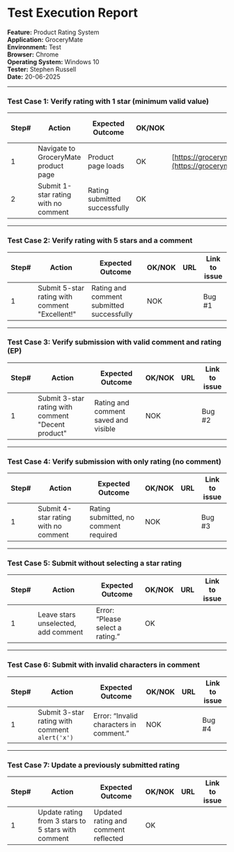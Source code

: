 # **Test Execution Report**

**Feature:** Product Rating System  
 **Application:** GroceryMate  
 **Environment:** Test  
 **Browser:** Chrome  
 **Operating System:** Windows 10  
 **Tester:** Stephen Russell  
 **Date:** 20-06-2025

---

### **Test Case 1: Verify rating with 1 star (minimum valid value)**

| Step\# | Action | Expected Outcome | OK/NOK | URL | Link to issue |
| ----- | ----- | ----- | ----- | ----- | ----- |
| 1 | Navigate to GroceryMate product page | Product page loads | OK | [https://grocerymate.masterschool.com/store](https://grocerymate.masterschool.com/store) |  |
| 2 | Submit 1-star rating with no comment | Rating submitted successfully | OK |  |  |

---

### **Test Case 2: Verify rating with 5 stars and a comment**

| Step\# | Action | Expected Outcome | OK/NOK | URL | Link to issue |
| ----- | ----- | ----- | ----- | ----- | ----- |
| 1 | Submit 5-star rating with comment "Excellent\!" | Rating and comment submitted successfully | NOK |  | Bug \#1 |

---

### **Test Case 3: Verify submission with valid comment and rating (EP)**

| Step\# | Action | Expected Outcome | OK/NOK | URL | Link to issue |
| ----- | ----- | ----- | ----- | ----- | ----- |
| 1 | Submit 3-star rating with comment "Decent product" | Rating and comment saved and visible | NOK |  | Bug \#2 |

---

### **Test Case 4: Verify submission with only rating (no comment)**

| Step\# | Action | Expected Outcome | OK/NOK | URL | Link to issue |
| ----- | ----- | ----- | ----- | ----- | ----- |
| 1 | Submit 4-star rating with no comment | Rating submitted, no comment required | NOK |  | Bug \#3 |

---

### **Test Case 5: Submit without selecting a star rating**

| Step\# | Action | Expected Outcome | OK/NOK | URL | Link to issue |
| ----- | ----- | ----- | ----- | ----- | ----- |
| 1 | Leave stars unselected, add comment | Error: “Please select a rating.” | OK |  |  |

---

### **Test Case 6: Submit with invalid characters in comment**

| Step\# | Action | Expected Outcome | OK/NOK | URL | Link to issue |
| ----- | ----- | ----- | ----- | ----- | ----- |
| 1 | Submit 3-star rating with comment `alert('x')` | Error: “Invalid characters in comment.” | NOK |  | Bug \#4 |

---

### **Test Case 7: Update a previously submitted rating**

| Step\# | Action | Expected Outcome | OK/NOK | URL | Link to issue |
| ----- | ----- | ----- | ----- | ----- | ----- |
| 1 | Update rating from 3 stars to 5 stars with comment | Updated rating and comment reflected | OK |  |  |

